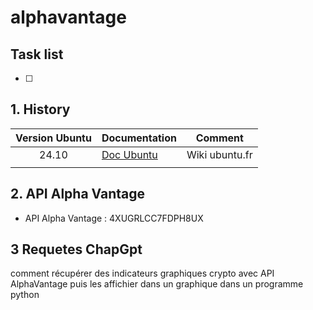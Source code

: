 # alphavantage

## Task list

- [ ] 

## 1. History

| Version Ubuntu | Documentation | Comment
:---:|---|:---:
| 24.10 | [Doc Ubuntu](https://doc.ubuntu-fr.org/) | Wiki ubuntu.fr
|     |       | 

## 2. API Alpha Vantage

- API Alpha Vantage : 4XUGRLCC7FDPH8UX

## 3 Requetes ChapGpt

comment récupérer des indicateurs graphiques crypto avec API AlphaVantage puis les affichier dans un graphique dans un programme python




